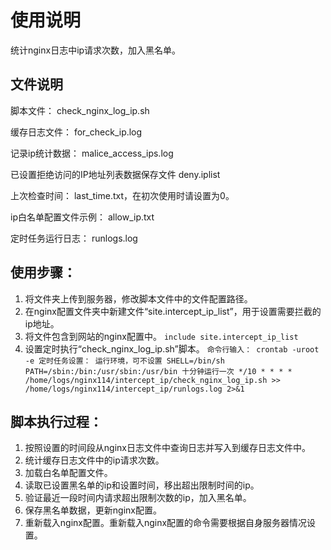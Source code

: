 # 使用说明
统计nginx日志中ip请求次数，加入黑名单。

## 文件说明
脚本文件：
check_nginx_log_ip.sh

缓存日志文件：
for_check_ip.log

记录ip统计数据：
malice_access_ips.log

已设置拒绝访问的IP地址列表数据保存文件
deny.iplist

上次检查时间：
last_time.txt，在初次使用时请设置为0。

ip白名单配置文件示例：
allow_ip.txt

定时任务运行日志：
runlogs.log

## 使用步骤：
1. 将文件夹上传到服务器，修改脚本文件中的文件配置路径。
2. 在nginx配置文件夹中新建文件“site.intercept_ip_list”，用于设置需要拦截的ip地址。
3. 将文件包含到网站的nginx配置中。
`
include site.intercept_ip_list
`
4. 设置定时执行“check_nginx_log_ip.sh”脚本。
`
命令行输入：
crontab -uroot -e
定时任务设置：
运行环境，可不设置
SHELL=/bin/sh
PATH=/sbin:/bin:/usr/sbin:/usr/bin
十分钟运行一次
*/10 * * * * /home/logs/nginx114/intercept_ip/check_nginx_log_ip.sh >> /home/logs/nginx114/intercept_ip/runlogs.log 2>&1
`
## 脚本执行过程：
1. 按照设置的时间段从nginx日志文件中查询日志并写入到缓存日志文件中。
2. 统计缓存日志文件中的ip请求次数。
3. 加载白名单配置文件。
4. 读取已设置黑名单的ip和设置时间，移出超出限制时间的ip。
5. 验证最近一段时间内请求超出限制次数的ip，加入黑名单。
6. 保存黑名单数据，更新nginx配置。
7. 重新载入nginx配置。重新载入nginx配置的命令需要根据自身服务器情况设置。